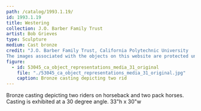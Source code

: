 ```yaml
---
path: /catalog/1993.1.19/
id: 1993.1.19
title: Westering
collection: J.O. Barber Family Trust
artist: Bob Grieves
type: Sculpture
medium: Cast bronze
credit: "J.O. Barber Family Trust, California Polytechnic University
The images associated with the objects on this website are protected under United States copyright laws. We are pleased to share these materials as an educational resource for the public for non-commercial, educational and personal use only, or for fair use as defined by law."
figure:
  - id: 53045_ca_object_representations_media_31_original
    file: "./53045_ca_object_representations_media_31_original.jpg"
    caption: Bronze casting depicting two rid
---
```

Bronze casting depicting two riders on horseback and two pack horses. Casting is exhibited at a 30 degree angle. 
33"h x 30"w
